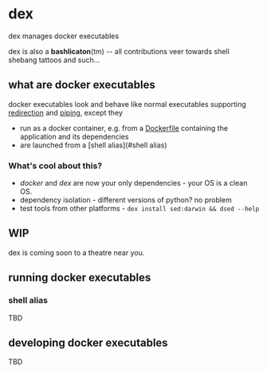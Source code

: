 # dex

dex manages docker executables

dex is also a **bashlicaton**(tm) -- all contributions veer towards
shell shebang tattoos and such...

## what are docker executables

docker executables look and behave like normal executables supporting
 [redirection](https://en.wikipedia.org/wiki/Redirection_%28computing%29) and [piping](https://en.wikipedia.org/wiki/Redirection_%28computing%29#Piping), except they
  * run as a docker container, e.g. from a [Dockerfile](https://docs.docker.com/engine/reference/builder/) containing the application and its dependencies
  * are launched from a [shell alias](#shell alias)

### What's cool about this?

* _docker_ and _dex_ are now your only dependencies - your OS is a clean OS.
* dependency isolation - different versions of python? no problem
* test tools from other platforms - `dex install sed:darwin && dsed --help`


## WIP

dex is coming soon to a theatre near you.

## running docker executables

### shell alias
TBD


## developing docker executables
TBD
